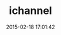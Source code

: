 ---
layout: post
title:  "ichannel"
repo:   "robgleeson/ichannel"
date:   2015-02-18 17:01:42
gemurl: https://github.com/robgleeson/ichannel
---